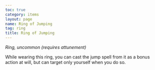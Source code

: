 ```yaml
---
toc: true
category: items
layout: page
name: Ring of Jumping
tag: ring
title: Ring of Jumping 
---
```

_Ring, uncommon (requires attunement)_ 

While wearing this ring, you can cast the jump spell from it as a bonus action at will, but can target only yourself when you do so. 